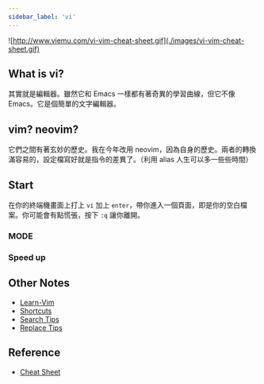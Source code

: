 ```yaml
---
sidebar_label: 'vi'
---
```


<!-- ![http://www.viemu.com/vi-vim-cheat-sheet.gif](http://www.viemu.com/vi-vim-cheat-sheet.gif) -->
![http://www.viemu.com/vi-vim-cheat-sheet.gif](./images/vi-vim-cheat-sheet.gif)


## What is vi?
其實就是編輯器。雖然它和 Emacs 一樣都有著奇異的學習曲線，但它不像 Emacs。它是個簡單的文字編輯器。

## vim? neovim?
它們之間有著玄妙的歷史。我在今年改用 neovim，因為自身的歷史。兩者的轉換滿容易的，設定檔寫好就是指令的差異了。（利用 alias 人生可以多一些些時間）

## Start
在你的終端機畫面上打上 `vi` 加上 `enter`，帶你進入一個頁面，即是你的空白檔案。你可能會有點慌張，按下 `:q` 讓你離開。
### MODE

### Speed up

## Other Notes
- [Learn-Vim](https://github.com/iggredible/Learn-Vim)
- [Shortcuts](https://paper.dropbox.com/doc/Vim-Shortcuts-Moskys-Notes-BR2XNKI0WTOEN70VsV1ZP)
- [Search Tips](https://paper.dropbox.com/doc/Vims-Search-Tips-Moskys-Notes-dnA08f27pwrQBaUgpRZZP)
- [Replace Tips](https://paper.dropbox.com/doc/Vims-Replace-Tips-Moskys-Notes-2J6omYzIV9aOGURUojNW6)


## Reference
- [Cheat Sheet](http://www.viemu.com/a_vi_vim_graphical_cheat_sheet_tutorial.html)
